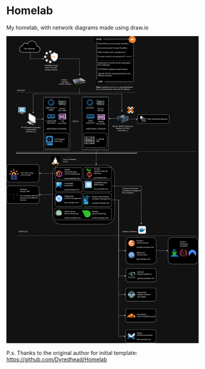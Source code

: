 # Homelab
My homelab, with network diagrams made using draw.io

![Network Diagram](./Version-1/Network-Diagram.png) 	

P.s. Thanks to the original author for initial template: https://github.com/Dyredhead/Homelab